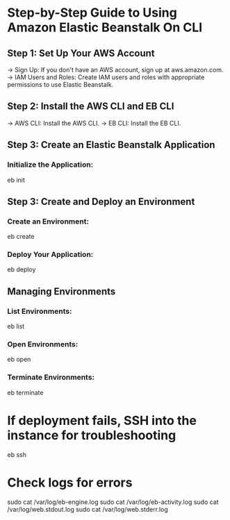 # Step-by-Step Guide to Using Amazon Elastic Beanstalk On CLI

## Step 1: Set Up Your AWS Account
  -> Sign Up: If you don't have an AWS account, sign up at aws.amazon.com.
  -> IAM Users and Roles: Create IAM users and roles with appropriate permissions to use Elastic Beanstalk.


## Step 2: Install the AWS CLI and EB CLI
  -> AWS CLI: Install the AWS CLI.
  -> EB CLI: Install the EB CLI.


## Step 3: Create an Elastic Beanstalk Application

### Initialize the Application: 

eb init



## Step 3: Create and Deploy an Environment

### Create an Environment: 

eb create <environment-name>


### Deploy Your Application: 

eb deploy



## Managing Environments

### List Environments: 

eb list


### Open Environments: 

eb open


### Terminate Environments: 

eb terminate <environment-name>


# If deployment fails, SSH into the instance for troubleshooting
eb ssh

# Check logs for errors
sudo cat /var/log/eb-engine.log
sudo cat /var/log/eb-activity.log
sudo cat /var/log/web.stdout.log
sudo cat /var/log/web.stderr.log
